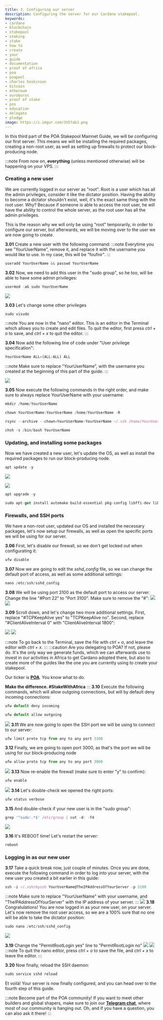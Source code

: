 ```yaml
---
title: 3. Configuring our server
description: Configuring the server for our Cardano stakepool.
keywords:
- cardano
- blockchain
- stakepool
- staking
- stake
- how to
- create
- your
- guide
- documentation
- proof of africa
- poa
- poapool
- charles hoskinson
- bitcoin
- ethereum
- ouroboros
- proof of stake
- pos
- education
- delegate
- pledge
image: https://i.imgur.com/3V57abJ.png
---
```


In this third part of the POA Stakepool Mainnet Guide, we will be configuring our first server. This means we will be installing the required packages, creating a non-root user, as well as setting up firewalls to protect our block-producing node.

:::note
From now on, **everything** (unless mentioned otherwise) will be happening on your VPS.
:::


### Creating a new user

We are currently logged in our server as "root". Root is a user which has all the admin privileges, consider it like the dictator position. Having the ability to become a dictator shouldn't exist, well, it's the exact same thing with the root user. Why? Because if someone is able to access the root user, he will have the ability to control the whole server, as the root user has all the admin privileges.

This is the reason why we will only be using "root" temporarily, in order to configure our server, but afterwards, we will be moving over to the user we are now going to create.

**3.01** Create a new user with the following command:
:::note
Everytime you see "YourUserName", remove it, and replace it with the username you would like to use. In my case, this will be "foufnir".
:::
```jsx
useradd YourUserName && passwd YourUserName
```
**3.02** Now, we need to add this user in the "sudo group", so he too, will be able to have some admin privileges:
```jsx
usermod -aG sudo YourUserName
```
![](./assets/usergmod_server_configuration.png)

**3.03** Let's change some other privileges
```jsx
sudo visudo
```

:::note
You are now in the "nano" editor. This is an editor in the Terminal which allows you to create and edit files. To quit the editor, first press *ctrl + o* to save, and *ctrl + x* to quit the editor.
:::

**3.04** Now add the following line of code under "User privilege specification":

```jsx
YourUserName ALL=(ALL:ALL) ALL
```

:::note
Make sure to replace "YourUserName", with the username you created at the beginning of this part of the guide.
:::

![](./assets/server_configuration_nano_editor_sudo.png)

**3.05** Now execute the following commands in the right order, and make sure to always replace YourUserName with your username:

```jsx
mkdir /home/YourUserName
```
```jsx
chown YourUserName:YourUserName /home/YourUserName -R
```
``` jsx
rsync --archive --chown=YourUserName:YourUserName ~/.ssh /home/YourUserName
```
``` jsx
chsh -s /bin/bash YourUserName
```
### Updating, and installing some packages
Now we have created a new user, let's update the OS, as well as install the required packages to run our block-producing node.

``` jsx
apt update -y
```
![](./assets/server_configuration_apt_update.png)

![](./assets/server_configuration_apt_update_final.png)

``` jsx
apt upgrade -y
```
```jsx
sudo apt-get install automake build-essential pkg-config libffi-dev libgmp-dev libssl-dev libtinfo-dev libsystemd-dev zlib1g-dev make g++ tmux git jq wget libncursesw5 libtool autoconf -y
```

### Firewalls, and SSH ports

We have a non-root user, updated our OS and installed the necessary packages, let's now setup our firewalls, as well as open the specific ports we will be using for our server.

**3.06** First, let's disable our firewall, so we don't get locked out when configurating it:
``` jsx
ufw disable
```
**3.07** Now we are going to edit the *sshd_config* file, so we can change the default port of access, as well as some additional settings:
``` jsx
nano /etc/ssh/sshd_config
```
**3.08** We will be using port 3100 as the default port to access our server. Change the line "#Port 22" to "Port 3100". Make sure to remove the "#":
![](./assets/server_configuration_sshd_before_port22.png)
![](./assets/server_configuration_sshd_after_port22.png)

**3.09** Scroll down, and let's change two more additional settings. First, replace "#TCPKeepAlive yes" to "TCPKeepAlive no". Second, replace "#ClientAliveInterval 0" with "ClientAliveInterval 1800":

![](./assets/server_configuration_tcp_keep_alive_client_interval_before.png)
![](./assets/server_configuration_tcp_keep_alive_client_interval_after.png)

:::note
To go back to the Terminal, save the file with *ctrl + o*, and leave the editor with *ctrl + x*.
:::
:::caution Are you delegating to POA?
If not, please do. It's the only way we generate funds, which we can afterwards use to invest in our activities in Africa to get Cardano adopted there, but also to create more of the guides like the one you are currently using to create your stakepool.

Our ticker is **[POA](https://adapools.org/pool/683e89fa1bcde139504b11fbfd914f8ebe9b8db2678b3da0abdcb2f1)**. You know what to do.

**Make the difference. #StakeWithAfrica**
:::
**3.10** Execute the following commands, which will allow outgoing connections, but will by default deny incoming connections:

``` jsx
ufw default deny incoming
```
``` jsx
ufw default allow outgoing
```
![](./assets/server_configuration_default_deny_allow.png)
**3.11** We are now going to open the SSH port we will be using to connect to our server:
```jsx
ufw limit proto tcp from any to any port 3100
```
**3.12** Finally, we are going to open port 3000, as that's the port we will be using for our block-producing node
```jsx
ufw allow proto tcp from any to any port 3000
```
![](./assets/server_configuration_proto_limit.png)
**3.13** Now re-enable the firewall (make sure to enter "y" to confirm):
```jsx
ufw enable
```
![](./assets/server_configuration_enable_firewall.png)
**3.14** Let's double-check we opened the right ports:
```jsx
ufw status verbose
```
**3.15** And double-check if your new user is in the "sudo group":
``` jsx
grep '^sudo:.*$' /etc/group | cut -d: -f4
```
![](./assets/server_configuration_grep_firewall_ports.png)

**3.16** It's REBOOT time! Let's restart the server:
``` jsx
reboot
```

### Logging in as our new user

**3.17** Take a quick break now, just couple of minutes. Once you are done, execute the following command in order to log into your server, with the new user you created a bit earlier in this guide:

``` jsx
ssh -i ~/.ssh/myssh YourUserName@TheIPAddressOfYourServer -p 3100
```
:::note
Make sure to replace "YourUserName" with your username, and "TheIPAddressOfYourServer" with the IP address of your server.
:::
![](./assets/server_configuration_look_logged_in.png)
**3.18** Congratulations! You are now logged in as your new user, on your server. Let's now remove the root user access, so we are a 100% sure that no one will be able to take the dictator position:

``` jsx
sudo nano /etc/ssh/sshd_config
```
![](./assets/server_configuration_sudo_password.png)

**3.19** Change the "PermitRootLogin yes" line to "PermitRootLogin no"
![](./assets/server_configuration_permitrootlogin_before.png)
![](./assets/server_configuration_permitrootlogin_after.png)
:::note
To quit the nano editor, press *ctrl + o* to save the file, and *ctrl + x* to leave the editor.
:::

**3.20** Now finally, reload the SSH daemon:
``` jsx
sudo service sshd reload
```

Et voilà! Your server is now finally configured, and you can head over to the fourth step of this guide.

:::note Become part of the POA community!
If you want to meet other builders and global shapers, make sure to join our **[Telegram chat](https://t.me/poapool)**, where most of our community is hanging out. Oh, and if you have a question, you can also ask it there!
:::
